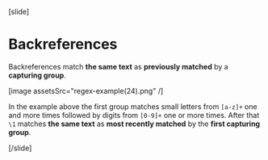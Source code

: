 [slide]
# Backreferences

Backreferences match **the same text** as **previously matched** by a **capturing group**.

[image assetsSrc="regex-example(24).png" /]

In the example above the first group matches small letters from `[a-z]+` one and more times followed by digits from `[0-9]+` one or more times.
After that `\1` matches **the same text** as **most recently matched** by the **first capturing group**.

[/slide]